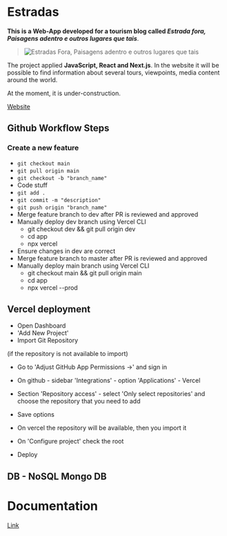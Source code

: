 # Estradas

**This is a Web-App developed for a tourism blog called _Estrada fora, Paisagens adentro e outros lugares que tais_**.

> ![Estradas Fora, Paisagens adentro e outros lugares que tais](https://estradas-website.s3.amazonaws.com/Estradas/icons/logos/roads-logo-white.png)

The project applied **JavaScript, React and Next.js**.
In the website it will be possible to find information about several tours, viewpoints, media content around the world.

At the moment, it is under-construction.

[Website](https://roads-blog.vercel.app/)

## Github Workflow Steps

### Create a new feature

- `git checkout main`
- `git pull origin main`
- `git checkout -b "branch_name"`
- Code stuff
- `git add .`
- `git commit -m "description"`
- `git push origin "branch_name"`
- Merge feature branch to dev after PR is reviewed and approved
- Manually deploy dev branch using Vercel CLI
  - git checkout dev && git pull origin dev
  - cd app
  - npx vercel
- Ensure changes in dev are correct
- Merge feature branch to master after PR is reviewed and approved
- Manually deploy main branch using Vercel CLI
  - git checkout main && git pull origin main
  - cd app
  - npx vercel --prod

## Vercel deployment

- Open Dashboard
- 'Add New Project'
- Import Git Repository

(if the repository is not available to import)

- Go to 'Adjust GitHub App Permissions →' and sign in
- On github - sidebar 'Integrations' - option 'Applications' - Vercel
- Section 'Repository access' - select 'Only select repositories' and choose the repository that you need to add
- Save options

- On vercel the repository will be available, then you import it
- On 'Configure project' check the root
- Deploy

## DB - NoSQL Mongo DB

# Documentation

[Link](https://www.mongodb.com/developer/languages/javascript/nextjs-with-mongodb/)
